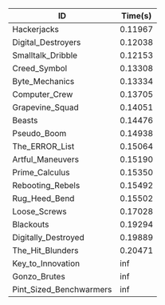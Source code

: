 |ID|Time(s)|
|-|-|
|Hackerjacks|0.11967|
|Digital_Destroyers|0.12038|
|Smalltalk_Dribble|0.12153|
|Creed_Symbol|0.13308|
|Byte_Mechanics|0.13334|
|Computer_Crew|0.13705|
|Grapevine_Squad|0.14051|
|Beasts|0.14476|
|Pseudo_Boom|0.14938|
|The_ERROR_List|0.15064|
|Artful_Maneuvers|0.15190|
|Prime_Calculus|0.15350|
|Rebooting_Rebels|0.15492|
|Rug_Heed_Bend|0.15502|
|Loose_Screws|0.17028|
|Blackouts|0.19294|
|Digitally_Destroyed|0.19889|
|The_Hit_Blunders|0.20471|
|Key_to_Innovation|inf|
|Gonzo_Brutes|inf|
|Pint_Sized_Benchwarmers|inf|
